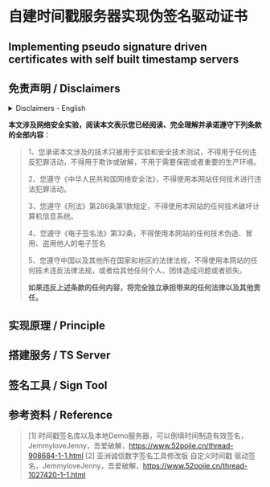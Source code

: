 # 自建时间戳服务器实现伪签名驱动证书
## Implementing pseudo signature driven certificates with self built timestamp servers
## 免责声明 / Disclaimers
<details>
<summary>Disclaimers - English</summary>
This article involves network security experiments. Reading this article indicates that you have read, fully understand, and promise to comply with all the following terms and conditions:
    
> 1. You promise that the technology involved in this article will only be used for experimentation and security technology testing, and shall not be used for any criminal activities, fraud or cracking, nor for production environments that require confidentiality or importance.
> 2. You comply with the Cybersecurity Law of the People's Republic of China and are not allowed to use any technology on this website for illegal or criminal activities.
> 3. You shall comply with Article 286 (1) of the Criminal Law and shall not use any technology on this website to disrupt computer information systems.
> 4. You shall comply with Article 32 of the Electronic Signature Law and shall not use any technology of this website to forge, impersonate, or embezzle the electronic signature of others
> If any of the above terms are violated, we will fully and independently assume any legal and other responsibilities that may arise.

</details>

**本文涉及网络安全实验，阅读本文表示您已经阅读、完全理解并承诺遵守下列条款的全部内容**：

> 1、您承诺本文涉及的技术只被用于实验和安全技术测试，不得用于任何违反犯罪活动，不得用于欺诈或破解，不用于需要保密或者重要的生产环境。
>
> 2、您遵守《中华人民共和国网络安全法》，不得使用本网站任何技术进行违法犯罪活动。
>
> 3、您遵守《刑法》第286条第1款规定，不得使用本网站的任何技术破坏计算机信息系统。
>
> 4、您遵守《电子签名法》第32条，不得使用本网站的任何技术伪造、冒用、盗用他人的电子签名
>
> 5、您遵守中国以及其他所在国家和地区的法律法规，不得使用本网站的任何技术违反法律法规，或者给其他任何个人、团体造成问题或者损失。
>
> **如果违反上述条款的任何内容，将完全独立承担带来的任何法律以及其他责任。**

## 实现原理 / Principle

## 搭建服务 / TS Server

## 签名工具 / Sign Tool

## 参考资料 / Reference
> [1] 时间戳签名库以及本地Demo服务器，可以倒填时间制造有效签名，JemmyloveJenny，吾爱破解，https://www.52pojie.cn/thread-908684-1-1.html
> [2] 亚洲诚信数字签名工具修改版 自定义时间戳 驱动签名，JemmyloveJenny，吾爱破解，https://www.52pojie.cn/thread-1027420-1-1.html
